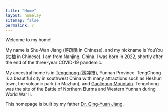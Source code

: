 ```yaml
---
title: "Home"
layout: homelay
sitemap: false
permalink: /
---
```


<style>
code {padding: 6px 8px; font-size: 90%;}
</style>

Welcome to my home! 

My name is Shu-Wan Jiang (蒋疏晚 in Chinese), and my nickname is YouYou (柚柚 in Chinese). I am from Nanjing, China. I was born in 2022, shortly after the end of the three-year COVID-19 pandemic. 

My ancestral home is in <a href="https://en.wikipedia.org/wiki/Tengchong" _target="_blank">Tengchong (腾冲市)</a>, Yunnan Province. TengChong is a beautiful city in southwest China with many attractions such as Heshun town, the volcanic park (in Mazhan), and <a href="https://en.wikipedia.org/wiki/Gaoligong_Mountains" _target="_blank">Gaoligong Mountain</a>. Tengchong was the site of the Battle of Northern Burma and Western Yunnan during World War II.

This homepage is built by my father <a href="htts://jiangqy.github.io">Dr. Qing-Yuan Jiang</a>. 
